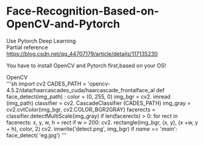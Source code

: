 # Face-Recognition-Based-on-OpenCV-and-Pytorch
Use Pytorch Deep Learning  
Partial reference https://blog.csdn.net/qq_44707179/article/details/117135230  

You have to install OpenCV and Pytorch first,based on your OS!  

OpenCV  
'''sh
import cv2
CADES_PATH = 'opencv-4.5.2/data/haarcascades_cuda/haarcascade_frontalface_al
def face_detect(img_path) :
color = (0, 255, 0)
img_bgr = cv2. imread (img_path)
classifier = cv2. CascadeClassifier (CADES_PATH)
img_gray = cv2.cvtColor(img_bgr, cv2.COLOR_BGR2GRAY)
facerects = classifier.detectMultiScale(img_gray)
if len(facerects) > 0: for rect in facerects:
x, y, w, h = rect
if w > 200:
cv2. rectangle(img_bgr, (x, y), (x +w, y + h), color, 2)
cv2. imwrite('detect.png', img_bgr)
if
_name_ == '_main_': face_detect( 'eg.jpg')
'''
